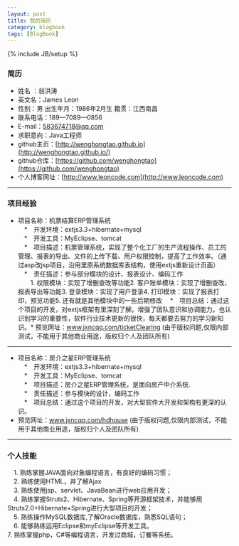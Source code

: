 ```yaml
---
layout: post
title: 我的简历
category: blogbook
tags: [BlogBook]
---
```

{% include JB/setup %}

### 简历

* 姓名  ：翁洪涛 
* 英文名：James Leon 
* 性别：男 出生年月：1986年2月生 籍贯：江西南昌 
* 联系电话：189—7089—0856
* E-mail：583674718@qq.com
* 求职意向：Java工程师
* github主页：[http://wenghongtao.github.io](http://wenghongtao.github.io/)
* github仓库：[https://github.com/wenghongtao](https://github.com/wenghongtao)
* 个人博客网址：[http://www.leoncode.com](http://www.leoncode.com)


------------

### 项目经验

 *  项目名称：机票结算ERP管理系统  
　*　开发环境：extjs3.3+hibernate+mysql  
　*　开发工具：MyEclipse、tomcat  
　*　项目描述：机票管理系统，实现了整个化工厂的生产流程操作、员工的管理、报表的导出、文件的上传下载、用户权限控制，提高了工作效率。（通过asp改jsp项目，沿用里原系统数据库表结构，使用extjs重新设计页面）  
　*　责任描述：参与部分模块的设计、报表设计、编码工作  
　　1. 权限模块：实现了增删查改等功能2. 客户账单模块：实现了增删查改、报表导出等功能3. 登录模块：实现了用户登录4. 打印模块：实现了报表打印，预览功能5. 还有就是其他模块中的一些后期修改
　*　项目总结：通过这个项目的开发，对extjs框架有里深刻了解。增强了团队意识和协调能力。也认识到学习的重要性，软件行业技术更新的很快，每天都要去努力的学习新知识。*  预览网址：www.jxncqq.com/ticketClearing (由于版权问题,仅限内部测试，不能用于其他商业用途，版权归个人及团队所有)

------------

 *  项目名称：房介之星ERP管理系统  
　*　开发环境：extjs3.3+hibernate+mysql  
　*　开发工具：MyEclipse、tomcat  
　*　项目描述：房介之星ERP管理系统，是面向房产中介系统.  
　*　责任描述：参与模块的设计，编码工作  
　*　项目总结：通过这个项目的开发，对大型软件大开发和架构有更深的认识。  
 *  预览网址：www.jxncqq.com/hdhouse (由于版权问题,仅限内部测试，不能用于其他商业用途，版权归个人及团队所有)  

------------

### 个人技能
　1. 熟练掌握JAVA面向对象编程语言，有良好的编码习惯；  
　2. 熟练使用HTML，并了解Ajax  
　3. 熟练使用jsp、servlet、JavaBean进行web应用开发；  
　4. 熟练掌握Struts2、Hibernate、Spring等开源框架技术，并能够用Struts2.0+Hibernate+Spring进行大型项目的开发；  
　5. 熟练操作MySQL数据库,了解Oracle数据库，熟悉SQL语句；  
　6. 能够熟练运用Eclipse和myEclipse等开发工具。  
 7. 熟练掌握php，C#等编程语言，开发过商城，订餐等系统。  









